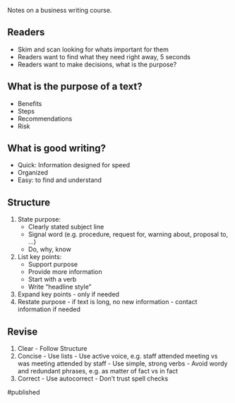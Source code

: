 Notes on a business writing course.

## Readers
- Skim and scan looking for whats important for them
- Readers want to find what they need right away, 5 seconds
- Readers want to make decisions, what is the purpose?

## What is the purpose of a text?
- Benefits
- Steps
- Recommendations
- Risk

## What is good writing?
- Quick: Information designed for speed
- Organized
- Easy: to find and understand

## Structure
1. State purpose:
    - Clearly stated subject line
    - Signal word (e.g. procedure, request for, warning about, proposal to, …)
    - Do, why, know
2. List key points:
    - Support purpose
    - Provide more information 
    - Start with a verb 
    - Write “headline style”
3. Expand key points 
        - only if needed
4. Restate purpose
        - if text is long, no new information
        - contact information if needed

## Revise
1. Clear
		- Follow Structure
2. Concise
		- Use lists
		- Use active voice, e.g. staff attended meeting vs was meeting attended by staff 
		- Use simple, strong verbs
		- Avoid wordy and redundant phrases, e.g. as matter of fact vs in fact
3. Correct 
		- Use autocorrect
		- Don’t trust spell checks

#published